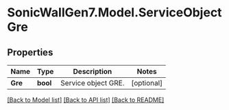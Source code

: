 # SonicWallGen7.Model.ServiceObjectGre

## Properties

Name | Type | Description | Notes
------------ | ------------- | ------------- | -------------
**Gre** | **bool** | Service object GRE. | [optional] 

[[Back to Model list]](../README.md#documentation-for-models) [[Back to API list]](../README.md#documentation-for-api-endpoints) [[Back to README]](../README.md)

